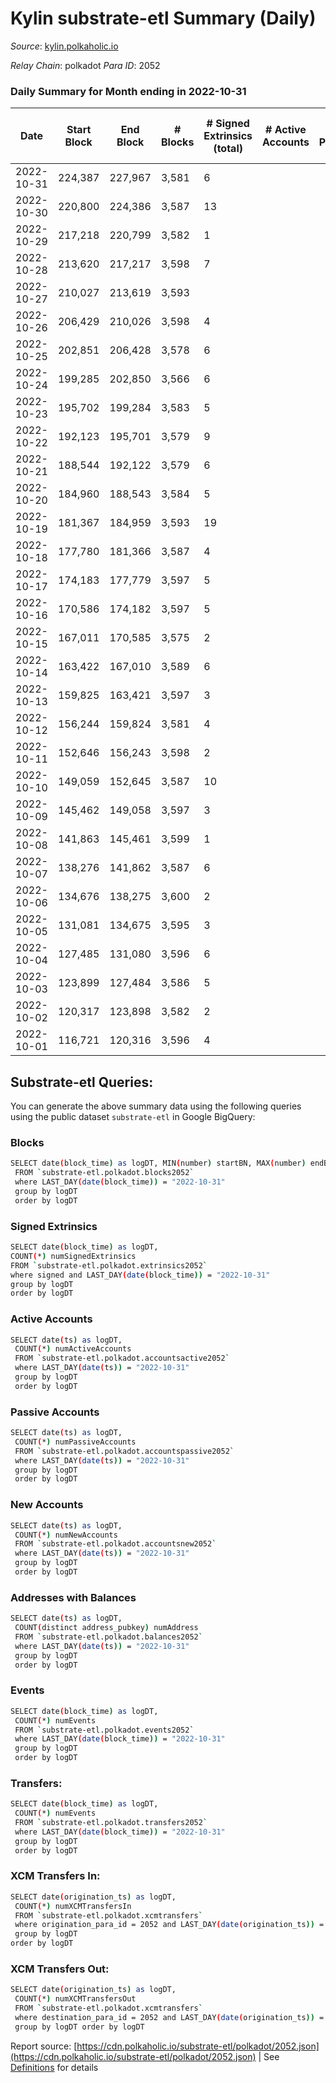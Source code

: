 # Kylin substrate-etl Summary (Daily)

_Source_: [kylin.polkaholic.io](https://kylin.polkaholic.io)

*Relay Chain*: polkadot
*Para ID*: 2052



### Daily Summary for Month ending in 2022-10-31


| Date | Start Block | End Block | # Blocks | # Signed Extrinsics (total) | # Active Accounts | # Passive | # New | # Addresses with Balances | # Events | # Transfers | # XCM Transfers In | # XCM Transfers Out | Issues | 
| ---- | ----------- | --------- | -------- | --------------------------- | ----------------- | --------- | ----- | ------------------------- | -------- | ----------- | ------------------ | ------------------- | ------ |
| 2022-10-31 | 224,387 | 227,967 | 3,581 | 6 |  |  |  | 1,104 | 7,181 |   |   |   |  |
| 2022-10-30 | 220,800 | 224,386 | 3,587 | 13 |  |  |  |  | 7,465 | 75  |   |   |  |
| 2022-10-29 | 217,218 | 220,799 | 3,582 | 1 |  |  |  |  | 7,169 |   |   |   |  |
| 2022-10-28 | 213,620 | 217,217 | 3,598 | 7 |  |  |  |  | 7,219 | 1  |   |   |  |
| 2022-10-27 | 210,027 | 213,619 | 3,593 |  |  |  |  |  | 7,188 |   |   |   |  |
| 2022-10-26 | 206,429 | 210,026 | 3,598 | 4 |  |  |  |  | 7,210 |   |   |   |  |
| 2022-10-25 | 202,851 | 206,428 | 3,578 | 6 |  |  |  |  | 7,177 | 2  |   |   |  |
| 2022-10-24 | 199,285 | 202,850 | 3,566 | 6 |  |  |  |  | 7,152 | 1  |   |   |  |
| 2022-10-23 | 195,702 | 199,284 | 3,583 | 5 |  |  |  |  | 7,183 |   |   |   |  |
| 2022-10-22 | 192,123 | 195,701 | 3,579 | 9 |  |  |  |  | 7,186 |   |   |   |  |
| 2022-10-21 | 188,544 | 192,122 | 3,579 | 6 |  |  |  |  | 7,178 | 1  |   |   |  |
| 2022-10-20 | 184,960 | 188,543 | 3,584 | 5 |  |  |  |  | 7,182 |   |   |   |  |
| 2022-10-19 | 181,367 | 184,959 | 3,593 | 19 |  |  |  |  | 7,240 | 4  |   |   |  |
| 2022-10-18 | 177,780 | 181,366 | 3,587 | 4 |  |  |  |  | 7,187 |   |   |   |  |
| 2022-10-17 | 174,183 | 177,779 | 3,597 | 5 |  |  |  |  | 7,211 | 1  |   |   |  |
| 2022-10-16 | 170,586 | 174,182 | 3,597 | 5 |  |  |  |  | 7,208 |   |   |   |  |
| 2022-10-15 | 167,011 | 170,585 | 3,575 | 2 |  |  |  |  | 7,158 |   |   |   |  |
| 2022-10-14 | 163,422 | 167,010 | 3,589 | 6 |  |  |  |  | 7,196 |   |   |   |  |
| 2022-10-13 | 159,825 | 163,421 | 3,597 | 3 |  |  |  |  | 7,205 | 2  |   |   |  |
| 2022-10-12 | 156,244 | 159,824 | 3,581 | 4 |  |  |  |  | 7,176 |   |   |   |  |
| 2022-10-11 | 152,646 | 156,243 | 3,598 | 2 |  |  |  |  | 7,204 |   |   |   |  |
| 2022-10-10 | 149,059 | 152,645 | 3,587 | 10 |  |  |  |  | 7,208 | 2  |   |   |  |
| 2022-10-09 | 145,462 | 149,058 | 3,597 | 3 |  |  |  |  | 7,204 |   |   |   |  |
| 2022-10-08 | 141,863 | 145,461 | 3,599 | 1 |  |  |  |  | 7,203 |   |   |   |  |
| 2022-10-07 | 138,276 | 141,862 | 3,587 | 6 |  |  |  |  | 7,192 |   |   |   |  |
| 2022-10-06 | 134,676 | 138,275 | 3,600 | 2 |  |  |  |  | 7,206 |   |   |   |  |
| 2022-10-05 | 131,081 | 134,675 | 3,595 | 3 |  |  |  |  | 7,201 |   |   |   |  |
| 2022-10-04 | 127,485 | 131,080 | 3,596 | 6 |  |  |  |  | 7,211 |   |   |   |  |
| 2022-10-03 | 123,899 | 127,484 | 3,586 | 5 |  |  |  |  | 7,188 |   |   |   |  |
| 2022-10-02 | 120,317 | 123,898 | 3,582 | 2 |  |  |  |  | 7,172 |   |   |   |  |
| 2022-10-01 | 116,721 | 120,316 | 3,596 | 4 |  |  |  |  | 7,207 | 1  |   |   |  |

## Substrate-etl Queries:
You can generate the above summary data using the following queries using the public dataset `substrate-etl` in Google BigQuery:

### Blocks
```bash
SELECT date(block_time) as logDT, MIN(number) startBN, MAX(number) endBN, COUNT(*) numBlocks 
 FROM `substrate-etl.polkadot.blocks2052`  
 where LAST_DAY(date(block_time)) = "2022-10-31" 
 group by logDT 
 order by logDT
```

### Signed Extrinsics
```bash
SELECT date(block_time) as logDT, 
COUNT(*) numSignedExtrinsics 
FROM `substrate-etl.polkadot.extrinsics2052`  
where signed and LAST_DAY(date(block_time)) = "2022-10-31" 
group by logDT 
order by logDT
```

### Active Accounts
```bash
SELECT date(ts) as logDT, 
 COUNT(*) numActiveAccounts 
 FROM `substrate-etl.polkadot.accountsactive2052` 
 where LAST_DAY(date(ts)) = "2022-10-31" 
 group by logDT 
 order by logDT
```

### Passive Accounts
```bash
SELECT date(ts) as logDT, 
 COUNT(*) numPassiveAccounts 
 FROM `substrate-etl.polkadot.accountspassive2052` 
 where LAST_DAY(date(ts)) = "2022-10-31" 
 group by logDT 
 order by logDT
```

### New Accounts
```bash
SELECT date(ts) as logDT, 
 COUNT(*) numNewAccounts 
 FROM `substrate-etl.polkadot.accountsnew2052` 
 where LAST_DAY(date(ts)) = "2022-10-31" 
 group by logDT
 order by logDT
```

### Addresses with Balances
```bash
SELECT date(ts) as logDT,
 COUNT(distinct address_pubkey) numAddress 
 FROM `substrate-etl.polkadot.balances2052` 
 where LAST_DAY(date(ts)) = "2022-10-31" 
 group by logDT 
 order by logDT
```

### Events
```bash
SELECT date(block_time) as logDT, 
 COUNT(*) numEvents 
 FROM `substrate-etl.polkadot.events2052` 
 where LAST_DAY(date(block_time)) = "2022-10-31" 
 group by logDT 
 order by logDT
```

### Transfers:
```bash
SELECT date(block_time) as logDT, 
 COUNT(*) numEvents 
 FROM `substrate-etl.polkadot.transfers2052` 
 where LAST_DAY(date(block_time)) = "2022-10-31" 
 group by logDT 
 order by logDT
```

### XCM Transfers In:
```bash
SELECT date(origination_ts) as logDT, 
 COUNT(*) numXCMTransfersIn 
 FROM `substrate-etl.polkadot.xcmtransfers` 
 where origination_para_id = 2052 and LAST_DAY(date(origination_ts)) = "2022-10-31" 
 group by logDT 
order by logDT
```

### XCM Transfers Out:
```bash
SELECT date(origination_ts) as logDT, 
 COUNT(*) numXCMTransfersOut 
 FROM `substrate-etl.polkadot.xcmtransfers` 
 where destination_para_id = 2052 and LAST_DAY(date(origination_ts)) = "2022-10-31" 
 group by logDT order by logDT
```


Report source: [https://cdn.polkaholic.io/substrate-etl/polkadot/2052.json](https://cdn.polkaholic.io/substrate-etl/polkadot/2052.json) | See [Definitions](/DEFINITIONS.md) for details
